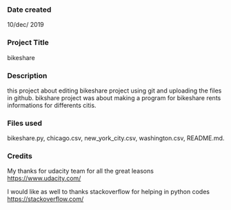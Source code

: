 ### Date created
10/dec/ 2019
### Project Title
bikeshare

### Description
this project about editing bikeshare project using git and uploading the files in github.
bikshare project was about making a program for bikeshare rents informations for differents citis.

### Files used
bikeshare.py, chicago.csv, new_york_city.csv, washington.csv, README.md.

### Credits
My thanks for udacity team for all the great leasons
https://www.udacity.com/

I would like as well to thanks stackoverflow for helping in python codes
 https://stackoverflow.com/
